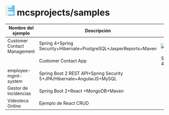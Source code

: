 # ![Test Image 1](images/mcsprojects.png) mcsprojects/samples


| Nombre del ejemplo                        | Descripción                                                               | URL  |
| ----------------------------------------- | ------------------------------------------------------------------------- |------|
| Customer Contact Management               | Spring 4+Spring Security+Hibernate+PostgreSQL+JasperReports+Maven         |[![Foo](https://github.com/mcsprojects/samples/images/arrow.png)](https://github.com/mcsprojects/customer-contact-mgmt-master)
   |                                                                   | Customer Contact App                      | Spring 4+Hibernate 4+MySQL+JasperReports+Maven/Mockito+TestNG             |   | 
| employee-mgmt-system                      | Spring Boot 2 REST API+Spring Security 5+JPA/Hibernate+AngularJS+MySQL    |   |
| Gestor de incidencias                     | Spring Boot 2+React +MongoDB+Maven                                        |   |
| Videoteca Online                          | Ejemplo de React CRUD                                                     |   |

